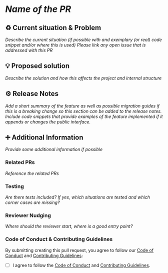 <!--
                  
This source file is part of the Apodini open source project

SPDX-FileCopyrightText: 2019-2021 Paul Schmiedmayer <paul.schmiedmayer@tum.de>

SPDX-License-Identifier: MIT
             
-->

# *Name of the PR*

## :recycle: Current situation & Problem
*Describe the current situation (if possible with and exemplary (or real) code snippet and/or where this is used)*
*Please link any open issue that is addressed with this PR*

## :bulb: Proposed solution
*Describe the solution and how this affects the project and internal structure*

## :gear: Release Notes 
*Add a short summary of the feature as well as possible migration guides if this is a breaking change so this section can be added to the release notes.*
*Include code snippets that provide examples of the feature implemented if it appends or changes the public interface.*

## :heavy_plus_sign: Additional Information
*Provide some additional information if possible*

### Related PRs
*Reference the related PRs*

### Testing
*Are there tests included? If yes, which situations are tested and which corner cases are missing?*

### Reviewer Nudging
*Where should the reviewer start, where is a good entry point?*

### Code of Conduct & Contributing Guidelines 

By submitting creating this pull request, you agree to follow our [Code of Conduct](https://github.com/Apodini/.github/blob/main/CODE_OF_CONDUCT.md) and [Contributing Guidelines](https://github.com/Apodini/.github/blob/main/CONTRIBUTING.md):
- [ ] I agree to follow the [Code of Conduct](https://github.com/Apodini/.github/blob/main/CODE_OF_CONDUCT.md) and [Contributing Guidelines](https://github.com/Apodini/.github/blob/main/CONTRIBUTING.md).
